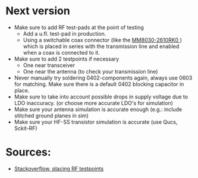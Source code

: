 # Next version
- Make sure to add RF test-pads at the point of testing
	- Add a u.fl. test-pad in production.
	- Using a switchable coax connector (like the [MM8030-2610RK0
](https://eu.mouser.com/ProductDetail/Murata-Electronics/MM8030-2610RK0?qs=%2Fha2pyFadui6EZC%252BNwU5I446m3Z%2FkahugdGMg7kp0Gd%252Bvd0%252BzP64YA%3D%3D)) which is placed in series with the transmission line and enabled when a coax is connected to it.
- Make sure to add 2 testpoints if necessary
	- One near transceiver
	- One near the antenna (to check your transmission line)
- Never manually try soldering 0402-components again, always use 0603 for matching. Make sure there is a default 0402 blocking capacitor in place.
- Make sure to take into account possible drops in supply voltage due to LDO inaccuracy. (or choose more accurate LDO's for simulation)
- Make sure your antenna simulation is accurate enough (e.g.: include stitched ground planes in sim)
- Make sure your HF-SS transistor simulation is accurate (use Qucs, Sckit-RF)


# Sources:
- [Stackoverflow, placing RF testpoints](https://electronics.stackexchange.com/questions/560225/where-should-i-place-my-rf-test-point?fbclid=IwY2xjawJbKZVleHRuA2FlbQIxMAABHawI_kbqkomStI-Y4tLwu_u_v19jUvDQYggQsGq0M43ViGhQL__Cy7Yblg_aem_1vwwciJbDrnEQNaRCisDlQ)